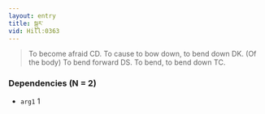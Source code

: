 ```yaml
---
layout: entry
title: སྒུར་
vid: Hill:0363
---
```

> To become afraid CD\. To cause to bow down, to bend down DK\. (Of the body) To bend forward DS\. To bend, to bend down TC\.


### Dependencies (N = 2)
* `arg1` 1
